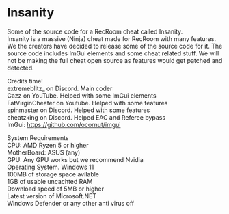 # Insanity
Some of the source code for a RecRoom cheat called Insanity.  
Insanity is a massive (Ninja) cheat made for RecRoom with many features. We the creators have decided to release some of the source code for it. The source code includes ImGui elements and some cheat related stuff. We will not be making the full cheat open source as features would get patched and detected.  

Credits time!  
extremeblitz_ on Discord. Main coder  
Cazz on YouTube. Helped with some ImGui elements  
FatVirginCheater on Youtube. Helped with some features  
spinmaster on Discord. Helped with some features  
cheatzking on Discord. Helped EAC and Referee bypass  
ImGui: https://github.com/ocornut/imgui  

System Requirements  
CPU: AMD Ryzen 5 or higher  
MotherBoard: ASUS (any)  
GPU: Any GPU works but we recommend Nvidia  
Operating System. Windows 11  
100MB of storage space avilable  
1GB of usable uncachted RAM  
Download speed of 5MB or higher  
Latest version of Microsoft.NET  
Windows Defender or any other anti virus off  
